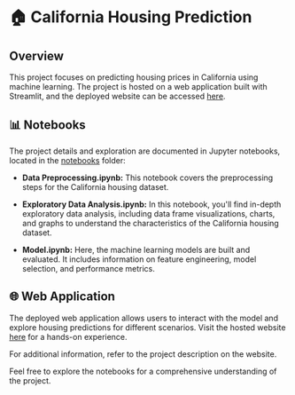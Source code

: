 # 🏠 California Housing Prediction

## Overview

This project focuses on predicting housing prices in California using machine learning. The project is hosted on a web application built with Streamlit, and the deployed website can be accessed [here](https://8501-01hhya51p79ksvpf6jwksyw15r.cloudspaces.litng.ai/?fbclid=IwAR17e4N1tKwDtLjgQts7OXvrtIH2_B286Gn77AkzPDfW28r35S_uLYiXnhE).

## 📊 Notebooks

The project details and exploration are documented in Jupyter notebooks, located in the [notebooks](./notebooks) folder:

- **Data Preprocessing.ipynb:** This notebook covers the preprocessing steps for the California housing dataset.

- **Exploratory Data Analysis.ipynb:** In this notebook, you'll find in-depth exploratory data analysis, including data frame visualizations, charts, and graphs to understand the characteristics of the California housing dataset.

- **Model.ipynb:** Here, the machine learning models are built and evaluated. It includes information on feature engineering, model selection, and performance metrics.

## 🌐 Web Application

The deployed web application allows users to interact with the model and explore housing predictions for different scenarios. Visit the hosted website [here](https://8501-01hhya51p79ksvpf6jwksyw15r.cloudspaces.litng.ai/?fbclid=IwAR17e4N1tKwDtLjgQts7OXvrtIH2_B286Gn77AkzPDfW28r35S_uLYiXnhE) for a hands-on experience.

For additional information, refer to the project description on the website.

Feel free to explore the notebooks for a comprehensive understanding of the project.
